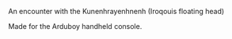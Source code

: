 An encounter with the Kunenhrayenhnenh (Iroqouis floating head)

Made for the Arduboy handheld console.
